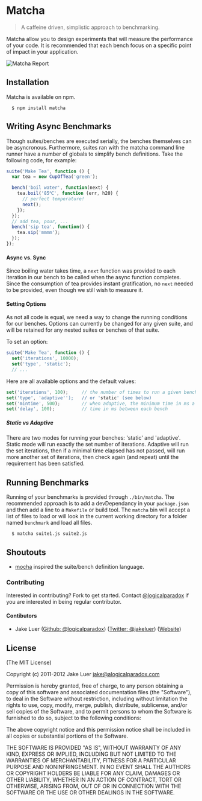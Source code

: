 # Matcha

> A caffeine driven, simplistic approach to benchmarking.

Matcha allow you to design experiments that will measure the performance of your code. It is recommended that each
bench focus on a specific point of impact in your application.

![Matcha Report](http://f.cl.ly/items/1U3Q3b1j3s0y360h2T33/matcha-benchmarks.png)

## Installation

Matcha is available on npm.

      $ npm install matcha

## Writing Async Benchmarks

Though suites/benches are executed serially, the benches themselves can be asyncronous. Furthermore, suites ran with
the matcha command line runner have a number of globals to simplify bench definitions. Take the following code, for example:

```js
suite('Make Tea', function () {
  var tea = new CupOfTea('green');

  bench('boil water', function(next) {
    tea.boil('85℃', function (err, h20) {
      // perfect temperature!
      next();
    });
  });
  // add tea, pour, ...  
  bench('sip tea', function() {
    tea.sip('mmmm');
  });
});
```
#### Async vs. Sync

Since boiling water takes time, a `next` function was provided to each iteration in our bench to be called when the
async function completes. Since the consumption of tea provides instant gratification, no `next` needed to be provided, even though
we still wish to measure it.

#### Setting Options

As not all code is equal, we need a way to change the running conditions for our benches. Options can currently be changed for
any given suite, and will be retained for any nested suites or benches of that suite. 

To set an option:

```js
suite('Make Tea', function () {
  set('iterations', 10000);
  set('type', 'static');
  // ...
```

Here are all available options and the default values:

```js
set('iterations', 100);     // the number of times to run a given bench
set('type', 'adaptive'');   // or 'static' (see below)
set('mintime', 500);        // when adaptive, the minimum time in ms a bench should run
set('delay', 100);          // time in ms between each bench
```

##### Static vs Adaptive

There are two modes for running your benches: 'static' and 'adaptive'. Static mode will run exactly the set number of iterations.
Adaptive will run the set iterations, then if a minimal time elapsed has not passed, will run more another set of iterations, then
check again (and repeat) until the requirement has been satisfied.

## Running Benchmarks

Running of your benchmarks is provided through `./bin/matcha`. The recommended approach is to add a devDependancy in your
`package.json` and then add a line to a `Makefile` or build tool. The `matcha` bin will accept a list of files to load or will 
look in the current working directory for a folder named `benchmark` and load all files.

      $ matcha suite1.js suite2.js

## Shoutouts

* [mocha](http://visionmedia.github.com/mocha) inspired the suite/bench definition language. 

### Contributing

Interested in contributing? Fork to get started. Contact [@logicalparadox](http://github.com/logicalparadox) 
if you are interested in being regular contributor.

#### Contibutors 

* Jake Luer ([Github: @logicalparadox](http://github.com/logicalparadox)) ([Twitter: @jakeluer](http://twitter.com/jakeluer)) ([Website](http://alogicalparadox.com))

## License

(The MIT License)

Copyright (c) 2011-2012 Jake Luer <jake@alogicalparadox.com>

Permission is hereby granted, free of charge, to any person obtaining a copy
of this software and associated documentation files (the "Software"), to deal
in the Software without restriction, including without limitation the rights
to use, copy, modify, merge, publish, distribute, sublicense, and/or sell
copies of the Software, and to permit persons to whom the Software is
furnished to do so, subject to the following conditions:

The above copyright notice and this permission notice shall be included in
all copies or substantial portions of the Software.

THE SOFTWARE IS PROVIDED "AS IS", WITHOUT WARRANTY OF ANY KIND, EXPRESS OR
IMPLIED, INCLUDING BUT NOT LIMITED TO THE WARRANTIES OF MERCHANTABILITY,
FITNESS FOR A PARTICULAR PURPOSE AND NONINFRINGEMENT. IN NO EVENT SHALL THE
AUTHORS OR COPYRIGHT HOLDERS BE LIABLE FOR ANY CLAIM, DAMAGES OR OTHER
LIABILITY, WHETHER IN AN ACTION OF CONTRACT, TORT OR OTHERWISE, ARISING FROM,
OUT OF OR IN CONNECTION WITH THE SOFTWARE OR THE USE OR OTHER DEALINGS IN
THE SOFTWARE.
